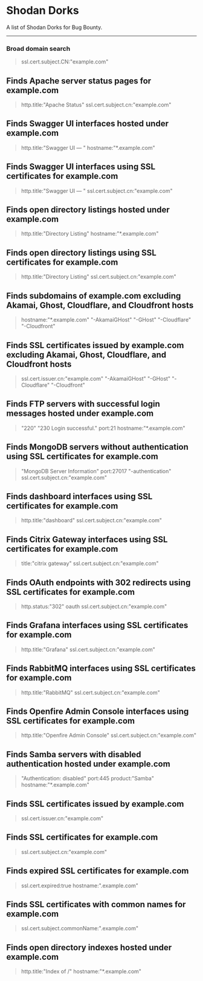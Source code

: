 # Shodan Dorks

A list of Shodan Dorks for Bug Bounty.

---
### Broad domain search

> ssl.cert.subject.CN:"example.com"

## Finds Apache server status pages for example.com
> http.title:"Apache Status" ssl.cert.subject.cn:"example.com"

## Finds Swagger UI interfaces hosted under example.com
> http.title:"Swagger UI — " hostname:"*.example.com"

## Finds Swagger UI interfaces using SSL certificates for example.com
> http.title:"Swagger UI — " ssl.cert.subject.cn:"example.com"

## Finds open directory listings hosted under example.com
> http.title:"Directory Listing" hostname:"*.example.com"

## Finds open directory listings using SSL certificates for example.com
> http.title:"Directory Listing" ssl.cert.subject.cn:"example.com"

## Finds subdomains of example.com excluding Akamai, Ghost, Cloudflare, and Cloudfront hosts
> hostname:"*.example.com" "-AkamaiGHost" "-GHost" "-Cloudflare" "-Cloudfront"

## Finds SSL certificates issued by example.com excluding Akamai, Ghost, Cloudflare, and Cloudfront hosts
> ssl.cert.issuer.cn:"example.com" "-AkamaiGHost" "-GHost" "-Cloudflare" "-Cloudfront"

## Finds FTP servers with successful login messages hosted under example.com
> "220" "230 Login successful." port:21 hostname:"*.example.com"

## Finds MongoDB servers without authentication using SSL certificates for example.com
> "MongoDB Server Information" port:27017 "-authentication" ssl.cert.subject.cn:"example.com"

## Finds dashboard interfaces using SSL certificates for example.com
> http.title:"dashboard" ssl.cert.subject.cn:"example.com"

## Finds Citrix Gateway interfaces using SSL certificates for example.com
> title:"citrix gateway" ssl.cert.subject.cn:"example.com"

## Finds OAuth endpoints with 302 redirects using SSL certificates for example.com
> http.status:"302" oauth ssl.cert.subject.cn:"example.com"

## Finds Grafana interfaces using SSL certificates for example.com
> http.title:"Grafana" ssl.cert.subject.cn:"example.com"

## Finds RabbitMQ interfaces using SSL certificates for example.com
> http.title:"RabbitMQ" ssl.cert.subject.cn:"example.com"

## Finds Openfire Admin Console interfaces using SSL certificates for example.com
> http.title:"Openfire Admin Console" ssl.cert.subject.cn:"example.com"

## Finds Samba servers with disabled authentication hosted under example.com
> "Authentication: disabled" port:445 product:"Samba" hostname:"*.example.com"

## Finds SSL certificates issued by example.com
> ssl.cert.issuer.cn:"example.com"

## Finds SSL certificates for example.com
> ssl.cert.subject.cn:"example.com"

## Finds expired SSL certificates for example.com
> ssl.cert.expired:true hostname:".example.com"

## Finds SSL certificates with common names for example.com
> ssl.cert.subject.commonName:".example.com"

## Finds open directory indexes hosted under example.com
> http.title:"Index of /" hostname:"*.example.com"

